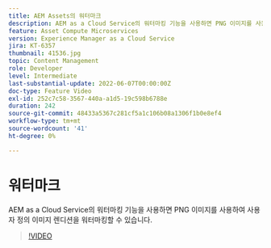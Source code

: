 ```yaml
---
title: AEM Assets의 워터마크
description: AEM as a Cloud Service의 워터마킹 기능을 사용하면 PNG 이미지를 사용하여 사용자 정의 이미지 렌디션을 워터마킹할 수 있습니다.
feature: Asset Compute Microservices
version: Experience Manager as a Cloud Service
jira: KT-6357
thumbnail: 41536.jpg
topic: Content Management
role: Developer
level: Intermediate
last-substantial-update: 2022-06-07T00:00:00Z
doc-type: Feature Video
exl-id: 252c7c58-3567-440a-a1d5-19c598b6788e
duration: 242
source-git-commit: 48433a5367c281cf5a1c106b08a1306f1b0e8ef4
workflow-type: tm+mt
source-wordcount: '41'
ht-degree: 0%

---
```


# 워터마크

AEM as a Cloud Service의 워터마킹 기능을 사용하면 PNG 이미지를 사용하여 사용자 정의 이미지 렌디션을 워터마킹할 수 있습니다.

>[!VIDEO](https://video.tv.adobe.com/v/41536?quality=12&learn=on)
